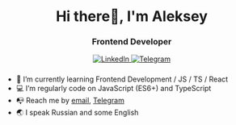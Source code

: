 <!-- ### Hi there -->
<HTML>
<div class="header" align="center">
    <h1>Hi there👋, I'm Aleksey</h1>
    <h3>Frontend Developer</h3>
</div>
<div class="header" align="center">
    <a href="https://www.linkedin.com/in/%D0%B0-%D0%BF%D1%80%D1%8B%D1%82%D0%BA%D0%B8%D1%85-frontend/?lipi=urn%3Ali%3Apage%3Aprofile_common_profile_index%3Ba2aa982c-1df3-41a0-89ce-4a8a087a3107">
        <img src="https://img.shields.io/badge/LinkedIn-blue?style=for-the-badge&logo=linkedin&logoColor=white"
        alt="LinkedIn"/>
    </a>
    <a href="https://t.me/alx_pro">
        <img src="https://img.shields.io/badge/Telegram-blue?style=for-the-badge&logo=telegram&logoColor=white"
        alt="Telegram"/>
    </a>
</div>
</HTML>

###
- 🌱 I’m currently learning Frontend Development / JS / TS / React
- :computer: I’m regularly code on JavaScript (ES6+) and TypeScript
- :mailbox_with_no_mail: Reach me by [email](mailto:aleksprth@gmail.com), [Telegram](https://t.me/alx_pro)
- :earth_asia: I speak Russian and some English


<!--
**Alekssoo/Alekssoo** is a ✨ _special_ ✨ repository because its `README.md` (this file) appears on your GitHub profile.

Here are some ideas to get you started:

- 🔭 I’m currently working on ...
- 🌱 I’m currently learning ...
- 👯 I’m looking to collaborate on ...
- 🤔 I’m looking for help with ...
- 💬 Ask me about ...
- 📫 How to reach me: ...
- 😄 Pronouns: ...
- ⚡ Fun fact: ...
-->

